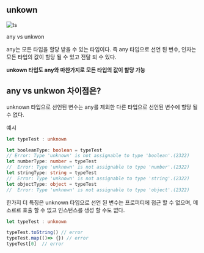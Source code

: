 ## unkown

![ts](https://jbee.io/static/f19e5096c6cc5c8682607b9886b66c88/c1b63/type_diagram.png)

any vs unkwon

any는 모든 타입을 할당 받을 수 있는 타입이다.
즉 any 타입으로 선언 된 변수, 인자는 모든 타입의 값이 할당 될 수 있고 전달 되 수 있다.

**unkown 타입도 any와 마찬가지로 모든 타입의 값이 할당 가능**

## any vs unkwon 차이점은?

unknown 타입으로 선언된 변수는 any를 제외한 다른 타입으로 선언된 변수에 할당 될 수 없다.

예시

```typescript
let typeTest : unknown

let booleanType: boolean = typeTest
// Error: Type 'unknown' is not assignable to type 'boolean'.(2322)
let numberType: number = typeTest
//  Error: Type 'unknown' is not assignable to type 'number'.(2322)
let stringType: string = typeTest
//  Error: Type 'unknown' is not assignable to type 'string'.(2322)
let objectType: object = typeTest
//  Error: Type 'unknown' is not assignable to type 'object'.(2322)
```

한가지 더 특징은 unknown 타입으로 선언 된 변수는 프로퍼티에 접근 할 수 없으며, 메소르르 호출 할 수 없고 인스턴스를 생성 할 수도 없다.

```typescript
let typeTest : unknown

typeTest.toString() // error
typeTest.map(()=> {}) // error
typeTest[0]  // error
```
